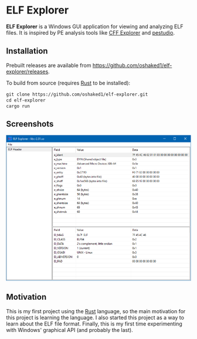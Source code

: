 # ELF Explorer

**ELF Explorer** is a Windows GUI application for viewing and analyzing ELF files. It is inspired by PE analysis tools like [CFF Explorer](https://ntcore.com/?page_id=388) and [pestudio](https://www.winitor.com/).

## Installation

Prebuilt releases are available from https://github.com/oshaked1/elf-explorer/releases.

To build from source (requires [Rust](https://www.rust-lang.org/tools/install) to be installed):

```shell
git clone https://github.com/oshaked1/elf-explorer.git
cd elf-explorer
cargo run
```

## Screenshots

![screenshot](doc/screenshot.png)

## Motivation

This is my first project using the [Rust](https://www.rust-lang.org/) language, so the main motivation for this project is learning the language. I also started this project as a way to learn about the ELF file format. Finally, this is my first time experimenting with Windows' graphical API (and probably the last).